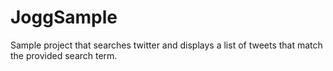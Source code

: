 # JoggSample

Sample project that searches twitter and displays a list of tweets that match the provided search term.

